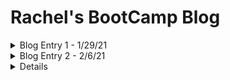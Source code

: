 
# Rachel's BootCamp Blog

<details>
<summary>Blog Entry 1 - 1/29/21</summary>

## Was your first week what you expected? Why? Why not?

The first week is about what I had expected. It was a good introduction to the self-learning elements of the course, and helped me understand how to prioritize material. At first pass, you're not always going to understand the concept -- practice is where the knowledge gets solidified.
 
## What are you struggling with?

I often feel like I don't understand why we're doing something the way we are until I've practiced several times, then it suddenly makes sense. It's hard to wade through that initial confusion but rewarding once it clicks.
 
## What are you excited or eager to learn more about?

Everything! Particularly practicing JavaScript. 
</details>

<details>

<summary>Blog Entry 2 - 2/6/21</summary>
 
## What are your thoughts on pseudo coding?
 
Last week pseudo coding was pretty difficult becasue I was still getting my feet under me. I think it'll be easier and more helpful this coming week, now that I have a sense of how our basic tools (terminal, VS Code, etc) work and can use them competently. 

## What are you struggling with?
Just trying to make sure I get enough actual project practice in during the week. I'm going to keep focusing on getting through the readings and to the projects as quickly as possible (while still retaining the info), because the projects are where the info is solidified. 
 
## What are you excited or eager to learn more about?
I am *really* excited to get started on JavaScript this coming week. 

</details>

<details>

## What are your thoughts about the roles HTML, CSS, and JavaScript play in the process of rendering content and providing user experience?

You can make a nice looking site with html and CSS, but if you want it to be functional then JavaScript is the key. A modern, interactive UI needs JavaScript (or another language) to make the interface work rather than just be aesthetically pleasing. 
 
## What are some objects that your blog incorporates?

My blog incorporates posts, drop-down headings, and a main header. 
 
## What are your thoughts on pseudo coding now?
 
When you're pseudo-coding, it's more important to think abstractly rather than to think too much about how it will look when it's written out in the coding language. You need to think of all contingencies and set up your expectations and givens properly, so that you can have a solid base going forward.

 </details>
